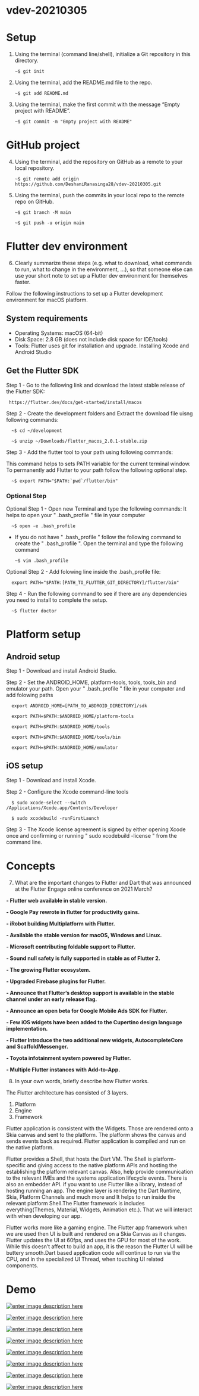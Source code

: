 # vdev-20210305

# Setup

 1. Using the terminal (command line/shell), initialize a Git repository in this directory.

     ` ~$ git init `
 
 2. Using the terminal, add the README.md file to the repo.

     ` ~$ git add README.md `
     
 3. Using the terminal, make the first commit with the message “Empty project with README”.

     ` ~$ git commit -m "Empty project with README" `
     
     

# GitHub project
     
 4. Using the terminal, add the repository on GitHub as a remote to your local repository.

     ` ~$ git remote add origin https://github.com/DeshaniRanasinga28/vdev-20210305.git `
      
 5. Using the terminal, push the commits in your local repo to the remote repo on GitHub.
 
     ` ~$ git branch -M main `

     ` ~$ git push -u origin main `
   
   
   
# Flutter dev environment

 6. Clearly summarize these steps (e.g. what to download, what commands to run, what to change in the environment, ...), so that someone else can use your short     note to set up a Flutter dev environment for themselves faster.


Follow the following instructions to set up a Flutter development environment for macOS platform.

## System requirements
 - Operating Systems: macOS (64-bit)
 - Disk Space: 2.8 GB (does not include disk space for IDE/tools)
 - Tools: Flutter uses git for installation and upgrade. Installing Xcode and Android Studio

## Get the Flutter SDK
Step 1 - Go to the following link and download the latest stable release of the Flutter SDK:

     https://flutter.dev/docs/get-started/install/macos
     
Step 2 - Create the development folders and Extract the download file uisng following commands:

      ~$ cd ~/development 
     
      ~$ unzip ~/Downloads/flutter_macos_2.0.1-stable.zip 
     
Step 3 - Add the flutter tool to your path using following commands:

This command helps to sets PATH variable for the current terminal window. To permanently add Flutter to your path follow the following optional step. 

      ~$ export PATH="$PATH:`pwd`/flutter/bin" 
     
### Optional Step

Optional Step 1 - Open new Terminal and type the following commands:
It helps to open your " .bash_profile " file in your computer

      ~$ open -e .bash_profile 
      
 * If you do not have  " .bash_profile " follow the following command to create the " .bash_profile ". Open the terminal and type the following command

       ~$ vim .bash_profile
      
      
     
Optional Step 2 - Add folowing line inside the .bash_profile file:

      export PATH="$PATH:[PATH_TO_FLUTTER_GIT_DIRECTORY]/flutter/bin" 
      
     
     
     
     
Step 4 - Run the following command to see if there are any dependencies you need to install to complete the setup.

      ~$ flutter doctor 
     
     
# Platform setup

## Android setup

Step 1 - Download and install Android Studio.

Step 2 - Set the ANDROID_HOME, platform-tools, tools, tools_bin and emulator your path. 
         Open your " .bash_profile " file in your computer and add folowing paths

      export ANDROID_HOME=[PATH_TO_ABDROID_DIRECTORY]/sdk 
     
      export PATH=$PATH:$ANDROID_HOME/platform-tools 
     
      export PATH=$PATH:$ANDROID_HOME/tools 
     
      export PATH=$PATH:$ANDROID_HOME/tools/bin 
     
      export PATH=$PATH:$ANDROID_HOME/emulator 
      
      
      
## iOS setup

Step 1 - Download and install Xcode.

Step 2 - Configure the Xcode command-line tools

      $ sudo xcode-select --switch /Applications/Xcode.app/Contents/Developer
 
      $ sudo xcodebuild -runFirstLaunch
      
      
Step 3 - The Xcode license agreement is signed by either opening Xcode once and confirming or running " sudo xcodebuild -license " from the command line.



# Concepts

7. What are the important changes to Flutter and Dart that was announced at the Flutter Engage online conference on 2021 March?

**- Flutter web available in stable version.**

**- Google Pay rewrote in flutter for productivity gains.**

**- iRobot building Multiplatform with Flutter.**

**- Available the stable version for macOS, Windows and Linux.**

**- Microsoft contributing foldable support to Flutter.**

**- Sound null safety is fully supported in stable as of Flutter 2.**

**- The growing Flutter ecosystem.**

**- Upgraded Firebase plugins for Flutter.**

**- Announce that Flutter’s desktop support is available in the stable channel under an early release flag.**

**- Announce an open beta for Google Mobile Ads SDK for Flutter.**

**- Few iOS widgets have been added to the Cupertino design language implementation.**

**- Flutter Introduce the two additional new widgets, AutocompleteCore and ScaffoldMessenger.**

**- Toyota infotainment system powered by Flutter.**

**- Multiple Flutter instances with Add-to-App.**


8. In your own words, briefly describe how Flutter works.

The Flutter architecture has consisted of 3 layers. 

1. Platform
2. Engine
3. Framework

Flutter application is consistent with the Widgets. Those are rendered onto a Skia canvas and sent to the platform. The platform shows the canvas and sends events back as required. Flutter application is compiled and run on the native platform.

Flutter provides a Shell, that hosts the Dart VM. The Shell is platform-specific and giving access to the native platform APIs and hosting the establishing the platform relevant canvas. Also, help provide communication to the relevant IMEs and the systems application lifecycle events. There is also an embedder API. if you want to use Flutter like a library, instead of hosting running an app. The engine layer is rendering the Dart Runtime, Skia, Platform Channels and much more and It helps to run inside the relevant platform Shell.The Flutter framework is includes everything(Themes, Material, Widgets, Animation etc.). That we will interact with when developing our app. 

Flutter works more like a gaming engine. The Flutter app framework when we are used then UI is built and rendered on a Skia Canvas as it changes. Flutter updates the UI at 60fps, and uses the GPU for most of the work. While this doesn’t affect to build an app, it is the reason the Flutter UI will be buttery smooth.Dart based application code will continue to run via the CPU, and in the specialized UI Thread, when touching UI related components.


# Demo

[![enter image description here][1]][1]

[![enter image description here][2]][2]

[![enter image description here][3]][3]

[![enter image description here][4]][4]

[![enter image description here][5]][5]

[![enter image description here][6]][6]

[![enter image description here][7]][7]

[![enter image description here][8]][8]


  [1]: https://res.cloudinary.com/thinksmart-solution/image/upload/v1615139624/Screenshot_2021-03-07_at_23.20.41_ndvxaf.png

  [2]: https://res.cloudinary.com/thinksmart-solution/image/upload/v1615139673/Screenshot_2021-03-07_at_23.22.42_au9sxk.png
  
  [3]: https://res.cloudinary.com/thinksmart-solution/image/upload/v1615139731/Screenshot_2021-03-07_at_23.22.47_xzk34m.png
  
  [4]: https://res.cloudinary.com/thinksmart-solution/image/upload/v1615139725/Screenshot_2021-03-07_at_23.22.52_zvmdwk.png
  
  [5]: https://res.cloudinary.com/thinksmart-solution/image/upload/v1615139805/Screenshot_2021-03-07_at_23.22.57_wwiqqz.png
    
  [6]: https://res.cloudinary.com/thinksmart-solution/image/upload/v1615139714/Screenshot_2021-03-07_at_23.23.00_gjesw9.png
  
  [7]: https://res.cloudinary.com/thinksmart-solution/image/upload/v1615140015/Screenshot_2021-03-07_at_23.29.40_wil0it.png
    
  [8]: https://res.cloudinary.com/thinksmart-solution/image/upload/v1615140021/Screenshot_2021-03-07_at_23.29.57_sgku3y.png
   




     
    


     
     

     

     


     
     
  
     
     
